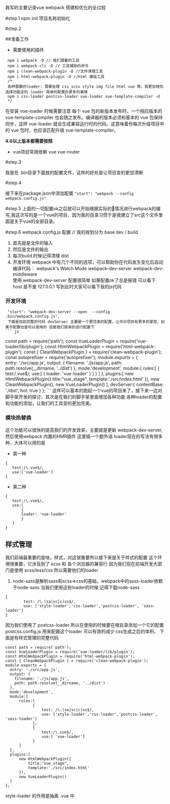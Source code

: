我写的主要记录vue webpack 搭建和优化的全过程

#step.1
 npm init 项目名称初始化

#step.2 

##准备工作 
 * 需要使用的插件
```
 npm i webpack -D // 我们需要的工具
 npm i webpack-cli -D // 工具辅助的命令
 npm i clean-webpack-plugin -D //文件清理工具
 npm i html-webpack-plugin -D //html 模版工具 
 /*
 各种需要的loader: 需要处理 css scss style img file html vue 等。我更加倾向选择功能全的 loader 简单的配置办更多的事情
 npm i css-loader postcss-loader vue-loader vue-template-compiler -d
 */
 ```
 在安装 vue-loader 时候需要注意
 每个 vue 包的新版本发布时，一个相应版本的 vue-template-compiler 也会随之发布。编译器的版本必须和基本的 vue 包保持同步，这样 vue-loader 就会生成兼容运行时的代码。这意味着你每次升级项目中的 vue 包时，也应该匹配升级 vue-template-compiler。

**4.0以上版本都需要按照**
 * vue项目常用依赖 vue vue-router 

#step.3

我是在 .bin目录下面放的配置文件，这样的好处是让项目变的更加清晰

#step.4 

接下来在package.json中添加配置
`"start": "webpack --config webpack.config.js"`

#step.5 
上面的一切配置ok之后就可以开始根据实际的情况进行webpack的编写,我这次写的是一个vue的项目，因为我的目录习惯于是我建立了src这个文件里面是关于vue的全部目录。

#step.6 
webpack.config.js 配置
// 我的规划分为 base dev / build 
1. 首先就是文件的输入
2. 然后是文件的输出
3. 每次build 时候记得清理 dist
4. 开发环境 
    webpack 中有几个不同的选项，可以帮助你在代码发生变化后自动编译代码：
    webpack's Watch Mode
    webpack-dev-server
    webpack-dev-middleware    
    使用 webpack-dev-server
    配置很简单 如果配置ok了总是报错 可以看下 host 是不是 127.0.0.1 
    写到此时大家可以看下我的js代码
### 开发环境
     "start": "webpack-dev-server --open  --config .bin/webpack.config.js",
     下面是目前完整的代码 devServer 主要是一个更完美的配置，让你对项目有更多的掌控，如果不配置也是可以使用的 但是我们简单的进行配置下
    ``` js
const path = require('path');
const VueLoaderPlugin = require('vue-loader/lib/plugin');
const HtmlWebpackPlugin = require('html-webpack-plugin');
const { CleanWebpackPlugin } = require('clean-webpack-plugin');
const autoprefixer = require('autoprefixer');
module.exports = {    
  entry: './src/app.js',
  output: {
    filename: './js/app.js',
    path: path.resolve(__dirname, '../dist')
  },
  mode:'development',
  module:{
      rules:[
          {
              test:/\.vue$/,
              use:[
                  {
                    loader: 'vue-loader'
                  }
              ]
          }
      ]
  },
  plugins:[
      new HtmlWebpackPlugin({
          title:"vue_stage",
          template:'./src/index.html'
      }),
      new CleanWebpackPlugin(),
      new VueLoaderPlugin()
  ],
  devServer:{
    contentBase: './dist',
    hot: true
  }
};
    ```
这样可以基本的跑起一个vue的项目来了，接下来一边对脚手架开发的探讨，其次是在我们的脚手架里面增加各种功能
各种loader的配置和功能的添加，让我们的工具变的更加完美。
### 模块热替换 
这个功能可以很快的提高我们的开发效率，主要就是更新 webpack-dev-server,然后使用webpack 内置的HMR插件
这里插一个题外话 loader现在的写法有很多种，大体可以用的是

* 第一种
 ```
{
    test:/\.vue$/,
    use:['vue-loader']
}
 ```
 * 第二种

 ```
 {
    test:/\.vue$/,
    use:[
        {
        loader: 'vue-loader'
        }
    ]
}
 ```
## 样式管理 
我们前端最重要的是啥，样式，对这很重要所以接下来是关于样式的配置 这个环境很重要，它涉及到了 scss 和 各个浏览器的兼容行
因为我们现在前端开发大部门是使用 scss/less/css 所以需要他们的loader
1. node-sass是解析sass和scss=>css的基础，webpack中的sass-loader依赖于node-sass
当我们使用这些loader的时候 记得下载node-sass 
```
{
        test: /\.(sa|sc|c)ss$/,
        use: ['style-loader','css-loader','postcss-loader', 'sass-loader']
}
```
因为我们使用了 postcss-loader 所以在使用的时候要在根目录添加一个它的配置 postcss.config.js 用来配置这个loader 可以有效的减少 css生成之后的体积。
下面是有样式管理的完整代码
```
const path = require('path');
const VueLoaderPlugin = require('vue-loader/lib/plugin');
const HtmlWebpackPlugin = require('html-webpack-plugin');
const { CleanWebpackPlugin } = require('clean-webpack-plugin');
module.exports = {    
  entry: './src/app.js',
  output: {
    filename: './js/app.js',
    path: path.resolve(__dirname, '../dist')
  },
  mode:'development',
  module:{
      rules:[
            {
                test: /\.(sa|sc|c)ss$/,
                use: ['style-loader','css-loader','postcss-loader', 'sass-loader']
            },  
            {
                test:/\.vue$/,
                use:[ 'vue-loader']
            }
      ]
  },
  plugins:[
      new HtmlWebpackPlugin({
          title:"vue_stage",
          template:'./src/index.html'
      }),     
      new VueLoaderPlugin()
  ]
};
```
style-loader 的作用是抽离 .vue 中<style> 标签里面的代码，并且要把它放到首位,这样我们在开发过程中样式的编辑基本就完成了

### css文件抽离 (打包用)
写到这里我们打包的css仅仅只有一个js文件，这样会造成一个冗余，我们要想办法把css抽离出来，我选用的插件是 MiniCssExtractPlugin，它是支持webpack4.3+的，
见代码
```
 {
    test: /\.(sa|sc|c)ss$/,
    use: [        
        {
            loader: MiniCssExtractPlugin.loader,
            options: {                        
            publicPath: '../',
            hmr: false,
            reloadAll:true
            },
        },  
        'css-loader',
        'postcss-loader',
        'sass-loader'
        
    ]
}
```
```
new MiniCssExtractPlugin({
    filename: './css/[name].css',
    chunkFilename: '[id].css',
})
```
这样我们打包出一个main.css,接下来我们要做的是css文件的同类提取，和代码压缩
optimize-css-assets-webpack-plugin 这个插件可以用于压缩和去重 
```
 new optimizeCss()
```
### postcss.config 配置
当css样式代码被压缩之后，我们需要让我们写的代码有更好的兼容性 在配置 postcss.config.js 时候注意我们 autoprefixer 的版本，我这个项目的版本 9.6.1要把 autoprefixer 改成  overrideBrowserslist，

### 打包日志

我们要给我们的每个 css 文件加一个时间戳 new webpack.BannerPlugin('Build time : '+new Date().toString())

目前我们完成了 css 的开发 和 打包 配置，接下来主要是 js的 这两方面配置。

## js 管理
做到这里很有意思，我们 js并没有1行代码，而我们前面的例子中我们打包的app.js 文件确有 97kb 天啊，这是多么可怕的一件事。不要担心我们慢慢来。
在没有做任何js配置的时候 我们的项目是可以正常运行的，这是一件高兴的事情,我们在 script 标签内尝试 引用外部的 css scss 等文件都是可以的
这是因为 vue-loader 的作用。 但是目前很多浏览器对js并不能很好的支持， 所以我们要在这方面做一些文章，它们主要表现在打包的过程中，其中之一就是 es6 语法的
转换,到现在为止。我们面对的是两个问题 重复js 代码的抽离 ，公共资源的抽离。
```
buildCongfig.optimization = {
    splitChunks:{
        chunks: "all",
        minSize:0,
        minChunks:1
    }
};
```
splitChunks 的详细介绍可以参考另一篇 学习文章 **splitChunks** https://www.codercto.com/a/24308.html
通过配置
optimization.minimize true/false 我们可以查看我们的代码是否压缩，为了更好的方便查看我们代码打包的内容我们选择不压缩。
首先我们要去除 我们的无效代码
这里我借助的是
其次是 babel 如果我们开发环境只需要 chrome 为了让webpack运转如飞，我们就不需要配置 babel，只需要在打包的过程中配置好就行了
这里需要准备的是
```
npm i @babel/core   @babel/preset-env abel-loader -D
```
之后 在 babelrc 进行一下定植后的配置就好了

### 图片，视频 ，svg 的处理


#### 这里我先描述一下 vue-loader 的作用 

vue-loader是webpack的一个loader，用于处理.vue文件。
.vue 文件是一个自定义的文件类型，用类 HTML 语法描述一个 Vue 组件。每个 .vue 文件包含三种类型的顶级语言块 <template>、<script>和 <style>。
vue-loader 会解析文件，提取每个语言块，如有必要会通过其它 loader 处理（比如<script>默认用babel-loader处理，<style>默认用style-loader处理），最后将他们组装成一个 CommonJS 模块，module.exports 出一个 Vue.js 组件对象。

关于js部分的管理，我把它分为两个部分，其中一个 js 兼容问题，另一个是公共代码。
公共代码
https://blog.csdn.net/qq_17175013/article/details/87024522
js兼容问题

## ts模块

## 优化
 前面的步骤，基本就完成了vue webpack的基本配置,但是我们怎么能把webpack的性能开到最大呢

upd：更新某功能（不是 feat, 不是 fix）
feat：新功能（feature）
fix：修补bug
docs：文档（documentation）
style： 格式（不影响代码运行的变动）
refactor：重构（即不是新增功能，也不是修改bug的代码变动）
test：增加测试
chore：构建过程或辅助工具的变动
git commit -m 'feat: 增加 xxx 功能'
git commit -m 'bug: 修复 xxx 功能'